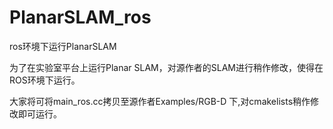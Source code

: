 # PlanarSLAM_ros
ros环境下运行PlanarSLAM

为了在实验室平台上运行Planar SLAM，对源作者的SLAM进行稍作修改，使得在ROS环境下运行。

大家将可将main_ros.cc拷贝至源作者Examples/RGB-D 下,对cmakelists稍作修改即可运行。
